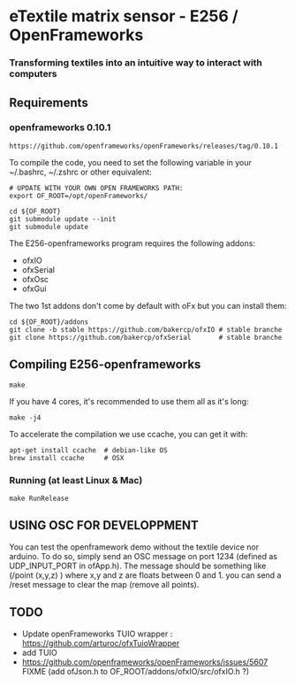 # eTextile matrix sensor - E256 / OpenFrameworks

### Transforming textiles into an intuitive way to interact with computers

## Requirements

### openframeworks 0.10.1

    https://github.com/openframeworks/openFrameworks/releases/tag/0.10.1

To compile the code, you need to set the following variable in your ~/.bashrc, ~/.zshrc or other equivalent:

    # UPDATE WITH YOUR OWN OPEN FRAMEWORKS PATH:
    export OF_ROOT=/opt/openFrameworks/

    cd ${OF_ROOT}
    git submodule update --init
    git submodule update

The E256-openframeworks program requires the following addons:
 - ofxIO
 - ofxSerial
 - ofxOsc
 - ofxGui

The two 1st addons don't come by default with oFx but you can install them:

    cd ${OF_ROOT}/addons
    git clone -b stable https://github.com/bakercp/ofxIO # stable branche
    git clone https://github.com/bakercp/ofxSerial       # stable branche

## Compiling E256-openframeworks
    make

If you have 4 cores, it's recommended to use them all as it's long:

    make -j4

To accelerate the compilation we use ccache, you can get it with:

    apt-get install ccache  # debian-like OS
    brew install ccache     # OSX

### Running (at least Linux & Mac)
    make RunRelease

## USING OSC FOR DEVELOPPMENT
You can test the openframework demo without the textile device nor arduino.
To do so, simply send an OSC message on port 1234 (defined as UDP_INPUT_PORT in ofApp.h).
The message should be something like (/point (x,y,z) ) where x,y and z are floats between 0 and 1.
you can send a /reset message to clear the map (remove all points).

## TODO
- Update openFrameworks TUIO wrapper : https://github.com/arturoc/ofxTuioWrapper
- add TUIO
- https://github.com/openframeworks/openFrameworks/issues/5607 FIXME (add ofJson.h to OF_ROOT/addons/ofxIO/src/ofxIO.h ?)
